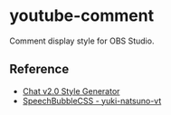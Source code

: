 # youtube-comment

Comment display style for OBS Studio.

## Reference

- [Chat v2.0 Style Generator](https://chatv2.septapus.com/)
- [SpeechBubbleCSS - yuki-natsuno-vt](https://github.com/yuki-natsuno-vt/SpeechBubbleCSS)